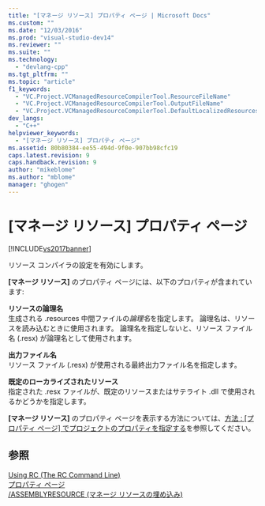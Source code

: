```yaml
---
title: "[マネージ リソース] プロパティ ページ | Microsoft Docs"
ms.custom: ""
ms.date: "12/03/2016"
ms.prod: "visual-studio-dev14"
ms.reviewer: ""
ms.suite: ""
ms.technology: 
  - "devlang-cpp"
ms.tgt_pltfrm: ""
ms.topic: "article"
f1_keywords: 
  - "VC.Project.VCManagedResourceCompilerTool.ResourceFileName"
  - "VC.Project.VCManagedResourceCompilerTool.OutputFileName"
  - "VC.Project.VCManagedResourceCompilerTool.DefaultLocalizedResources"
dev_langs: 
  - "C++"
helpviewer_keywords: 
  - "[マネージ リソース] プロパティ ページ"
ms.assetid: 80b80384-ee55-494d-9f0e-907bb98cfc19
caps.latest.revision: 9
caps.handback.revision: 9
author: "mikeblome"
ms.author: "mblome"
manager: "ghogen"
---
```

# [マネージ リソース] プロパティ ページ
[!INCLUDE[vs2017banner](../assembler/inline/includes/vs2017banner.md)]

リソース コンパイラの設定を有効にします。  
  
 **\[マネージ リソース\]** のプロパティ ページには、以下のプロパティが含まれています:  
  
 **リソースの論理名**  
 生成される .resources 中間ファイルの*論理名*を指定します。  論理名は、リソースを読み込むときに使用されます。  論理名を指定しないと、リソース ファイル名 \(.resx\) が論理名として使用されます。  
  
 **出力ファイル名**  
 リソース ファイル \(.resx\) が使用される最終出力ファイル名を指定します。  
  
 **既定のローカライズされたリソース**  
 指定された .resx ファイルが、既定のリソースまたはサテライト .dll で使用されるかどうかを指定します。  
  
 **\[マネージ リソース\]** のプロパティ ページを表示する方法については、[方法 : \[プロパティ ページ\] でプロジェクトのプロパティを指定する](../Topic/How%20to:%20Specify%20Project%20Properties%20with%20Property%20Pages.md)を参照してください。  
  
## 参照  
 [Using RC \(The RC Command Line\)](http://msdn.microsoft.com/library/windows/desktop/aa381055)   
 [プロパティ ページ](../ide/property-pages-visual-cpp.md)   
 [\/ASSEMBLYRESOURCE \(マネージ リソースの埋め込み\)](../build/reference/assemblyresource-embed-a-managed-resource.md)